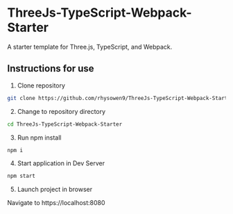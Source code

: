 # ThreeJs-TypeScript-Webpack-Starter
A starter template for Three.js, TypeScript, and Webpack.

## Instructions for use
1. Clone repository

```bash
git clone https://github.com/rhysowen9/ThreeJs-TypeScript-Webpack-Starter.git
```
2. Change to repository directory

```bash
cd ThreeJs-TypeScript-Webpack-Starter
```

3. Run npm install

```bash
npm i
```

4. Start application in Dev Server

```bash
npm start
```

5. Launch project in browser

Navigate to https://localhost:8080